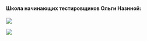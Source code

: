 #### Школа начинающих тестировщиков Ольги Назиной:
<kbd>![](certificates/images/Тайм-менеджмент.jpg)</kbd>

<kbd>![](images/screenshots/TelegramResult.jpg)</kbd>
